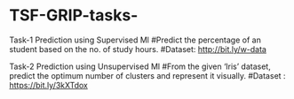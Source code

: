 # TSF-GRIP-tasks-

Task-1 Prediction using Supervised Ml
       #Predict the percentage of an student based on the no. of study hours. 
       #Dataset: http://bit.ly/w-data
   
Task-2 Prediction using Unsupervised Ml
       #From the given ‘Iris’ dataset, predict the optimum number of clusters and represent it visually. 
       #Dataset : https://bit.ly/3kXTdox
